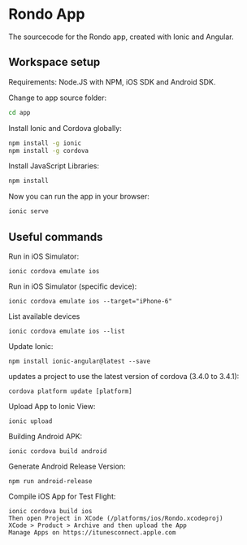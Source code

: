 # Rondo App

The sourcecode for the Rondo app, created with Ionic and Angular.

## Workspace setup

Requirements: Node.JS with NPM, iOS SDK and Android SDK.

Change to app source folder:
```bash
cd app
```

Install Ionic and Cordova globally:
```bash
npm install -g ionic
npm install -g cordova
```

Install JavaScript Libraries:
```bash
npm install
```

Now you can run the app in your browser:
```bash
ionic serve
```


## Useful commands

Run in iOS Simulator:

    ionic cordova emulate ios

Run in iOS Simulator (specific device):

    ionic cordova emulate ios --target="iPhone-6"

List available devices

    ionic cordova emulate ios --list

Update Ionic:

    npm install ionic-angular@latest --save

updates a project to use the latest version of cordova (3.4.0 to 3.4.1):

    cordova platform update [platform] 

Upload App to Ionic View:

    ionic upload

Building Android APK:

    ionic cordova build android

Generate Android Release Version:

    npm run android-release

Compile iOS App for Test Flight:

    ionic cordova build ios
    Then open Project in XCode (/platforms/ios/Rondo.xcodeproj)
    XCode > Product > Archive and then upload the App
    Manage Apps on https://itunesconnect.apple.com
